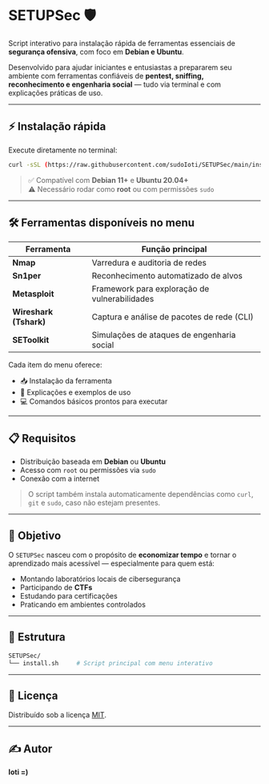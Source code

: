 # SETUPSec 🛡️

Script interativo para instalação rápida de ferramentas essenciais de **segurança ofensiva**, com foco em **Debian e Ubuntu**.

Desenvolvido para ajudar iniciantes e entusiastas a prepararem seu ambiente com ferramentas confiáveis de **pentest, sniffing, reconhecimento e engenharia social** — tudo via terminal e com explicações práticas de uso.

---

## ⚡ Instalação rápida

Execute diretamente no terminal:

```bash
curl -sSL (https://raw.githubusercontent.com/sudoIoti/SETUPSec/main/install.sh)
```

> ✅ Compatível com **Debian 11+** e **Ubuntu 20.04+**  
> ⚠️ Necessário rodar como **root** ou com permissões `sudo`

---

## 🛠️ Ferramentas disponíveis no menu

| Ferramenta          | Função principal                                |
|---------------------|--------------------------------------------------|
| **Nmap**            | Varredura e auditoria de redes                  |
| **Sn1per**          | Reconhecimento automatizado de alvos           |
| **Metasploit**      | Framework para exploração de vulnerabilidades   |
| **Wireshark (Tshark)** | Captura e análise de pacotes de rede (CLI)  |
| **SEToolkit**       | Simulações de ataques de engenharia social      |

Cada item do menu oferece:

- 📥 Instalação da ferramenta  
- 📘 Explicações e exemplos de uso  
- 💻 Comandos básicos prontos para executar

---

## 📋 Requisitos

- Distribuição baseada em **Debian** ou **Ubuntu**
- Acesso com `root` ou permissões via `sudo`
- Conexão com a internet

> O script também instala automaticamente dependências como `curl`, `git` e `sudo`, caso não estejam presentes.

---

## 🧠 Objetivo

O `SETUPSec` nasceu com o propósito de **economizar tempo** e tornar o aprendizado mais acessível — especialmente para quem está:

- Montando laboratórios locais de cibersegurança  
- Participando de **CTFs**  
- Estudando para certificações  
- Praticando em ambientes controlados

---

## 📁 Estrutura

```bash
SETUPSec/
└── install.sh     # Script principal com menu interativo
```

---

## 📜 Licença

Distribuído sob a licença [MIT](LICENSE).

---

## ✍️ Autor
**Ioti =)**
